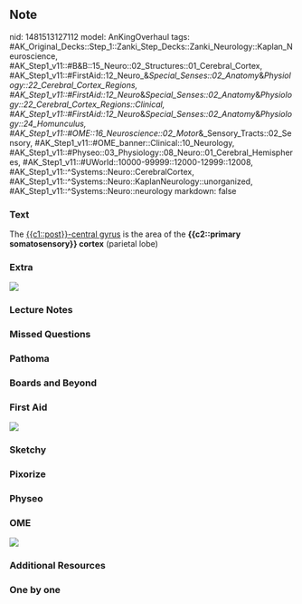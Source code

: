 ## Note
nid: 1481513127112
model: AnKingOverhaul
tags: #AK_Original_Decks::Step_1::Zanki_Step_Decks::Zanki_Neurology::Kaplan_Neuroscience, #AK_Step1_v11::#B&B::15_Neuro::02_Structures::01_Cerebral_Cortex, #AK_Step1_v11::#FirstAid::12_Neuro_&_Special_Senses::02_Anatomy_&_Physiology::22_Cerebral_Cortex_Regions, #AK_Step1_v11::#FirstAid::12_Neuro_&_Special_Senses::02_Anatomy_&_Physiology::22_Cerebral_Cortex_Regions::Clinical, #AK_Step1_v11::#FirstAid::12_Neuro_&_Special_Senses::02_Anatomy_&_Physiology::24_Homunculus, #AK_Step1_v11::#OME::16_Neuroscience::02_Motor_&_Sensory_Tracts::02_Sensory, #AK_Step1_v11::#OME_banner::Clinical::10_Neurology, #AK_Step1_v11::#Physeo::03_Physiology::08_Neuro::01_Cerebral_Hemispheres, #AK_Step1_v11::#UWorld::10000-99999::12000-12999::12008, #AK_Step1_v11::^Systems::Neuro::CerebralCortex, #AK_Step1_v11::^Systems::Neuro::KaplanNeurology::unorganized, #AK_Step1_v11::^Systems::Neuro::neurology
markdown: false

### Text
<div>
  The <u>{{c1::post}}-central gyrus</u> is the area of the
  <b>{{c2::primary somatosensory}} cortex</b> (parietal lobe)
</div>

### Extra
<img src="paste-304418692006235.jpg">

### Lecture Notes


### Missed Questions


### Pathoma


### Boards and Beyond


### First Aid
<img src="tmppMG8vA.png">

### Sketchy


### Pixorize


### Physeo


### OME
<div class="ome-widget">
  <a href=
  "https://onlinemeded.org/spa/neurology?ref=anki"><img src="_OME_AnkiFlashcards_Topic_5.png"></a>
</div>

### Additional Resources


### One by one

